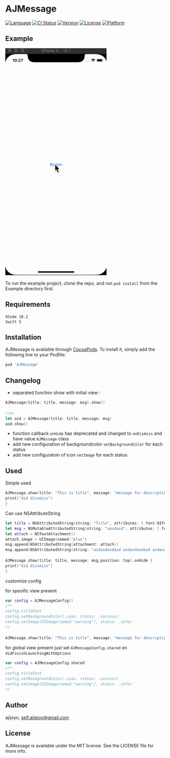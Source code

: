 # AJMessage

[![Language](https://img.shields.io/badge/Swift-4.2-orange.svg)]()
[![CI Status](https://img.shields.io/travis/ajijoyo/AJMessage.svg?style=flat)](https://travis-ci.org/ajijoyo/AJMessage)
[![Version](https://img.shields.io/cocoapods/v/AJMessage.svg?style=flat)](https://cocoapods.org/pods/AJMessage)
[![License](https://img.shields.io/cocoapods/l/AJMessage.svg?style=flat)](https://cocoapods.org/pods/AJMessage)
[![Platform](https://img.shields.io/cocoapods/p/AJMessage.svg?style=flat)](https://cocoapods.org/pods/AJMessage)

## Example

![demo](https://github.com/ajijoyo/AJMessage/blob/master/Demo/demo.gif)

To run the example project, clone the repo, and run `pod install` from the Example directory first.

## Requirements

```
XCode 10.2
Swift 5
```

## Installation

AJMessage is available through [CocoaPods](https://cocoapods.org). To install
it, simply add the following line to your Podfile:

```ruby
pod 'AJMessage'
```


## Changelog

- separated function show with initial view :

```swift
AJMessage(title: title, message: msg).show()

//or
let asd = AJMessage(title: title, message: msg)
asd.show()

```
- function callback  `onHide` has deprecated and changed to `onDismiss`  and have value `AJMessage` class 
- add new configuration of backgroundcolor  `setBackgroundColor` for each status
- add new configuratoin of icon `setImage` for each status

## Used

Simple used
```swift
AJMessage.show(title: "This is title", message: "message for description",position:.top).onHide {
print("did dissmiss")
}
```
Can use NSAttributeString
```swift
let title = NSAttributedString(string: "Title", attributes: [.font:UIFont.systemFont(ofSize: 15)])
let msg = NSMutableAttributedString(string: "aasdasd", attributes: [.font:UIFont.systemFont(ofSize: 14)])
let attach = NSTextAttachment()
attach.image = UIImage(named:"plus")
msg.append(NSAttributedString(attachment: attach))
msg.append(NSAttributedString(string: "asdasdasdasd asdasdasdasd asdasdasdasd asdasdasdasd asdasd"))
        
AJMessage.show(title: title, message: msg,position:.top).onHide {
print("did dissmiss")
}
```

customize config

for spesific view present
```swift
var config = AJMessageConfig()
/**
config.titleFont 
config.setBackgroundColor(.cyan, status: .success)
config.setImage(UIImage(named:"warning"), status: .info)
*/

AJMessage.show(title: "This is title", message: "message for description", config: config)
```

for global view present
just set `AJMessageConfig.shared` on `didFinishLaunchingWithOptions` 
```swift
var config = AJMessageConfig.shared
/**
config.titleFont 
config.setBackgroundColor(.cyan, status: .success)
config.setImage(UIImage(named:"warning"), status: .info)
*/
```



## Author

ajijoyo, self.ajiejoy@gmail.com

## License

AJMessage is available under the MIT license. See the LICENSE file for more info.
